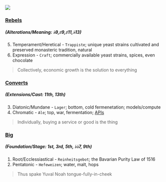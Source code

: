 ![](https://jhustata.github.io/intermediate/_images/bd7156ffdc732b3095dad1da740b099ae999597c4cb8154a81a988a589e43517.png)

### [Rebels](https://www.youtube.com/watch?v=-z4NS2zdrZc)
##### (Alterations/Meaning: ♭9,♯9,♯11,♭13) 
5. Temperament/Heretical - `Trappiste`; unique yeast strains cultivated and preserved monasteric tradition, natural
6. Expression - `Craft`; commercially available yeast strains, spices, even chocolate
> Collectively, economic growth is the solution to everything
### [Converts](https://www.youtube.com/watch?v=8JBUAqGMR04)
##### (Extensions/Cast: 11th, 13th)
3. Diatonic/Mundane - `Lager`; bottom, cold fermenetation; models/compute
4. Chromatic - `Ale`; top, war, fermentation; [APIs](https://www.youtube.com/watch?v=bc6uFV9CJGg)
> Individually, buying a service or good is the thing
### [Big](https://www.youtube.com/watch?v=ErwS24cBZPc)
##### (Foundation/Stage: 1st, 3rd, 5th, ♭♭7, 9th)
1. Root/Ecclessiastical - `Reinheitsgebot`; the Bavarian Purity Law of 1516
2. Pentatonic - `Hefeweizen`; water, malt, hops
>  Thus spake Yuval Noah tongue-fully-in-cheek

